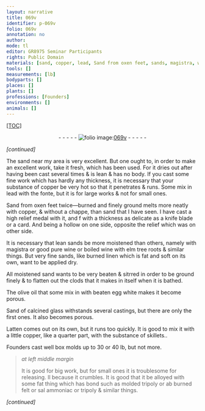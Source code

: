 ```yaml
---
layout: narrative
title: 069v
identifier: p-069v
folio: 069v
annotation: no
author:
mode: tl
editor: GR8975 Seminar Participants
rights: Public Domain
materials: [sand, copper, lead, Sand from oxen feet, sands, magistra, wine, boiled wine with elm tree roots, burned linen, olive oil, egg white, Sand of calcined glass, Latten, the substance of skillets., tripoly, felt, sal ammoniac]
tools: []
measurements: [lb]
bodyparts: []
places: []
plants: []
professions: [Founders]
environments: []
animals: []
---
```


<p><a href="{{ site.baseurl }}/diplomatic/">[TOC]</a></p><div class="folio" align="center">- - - - - <a href="http://gallica.bnf.fr/ark:/12148/btv1b10500001g/f144.image" target="_blank"><img src="https://cu-mkp.github.io/2017-workshop-edition/assets/photo-icon.png" alt="folio image: " style="display:inline-block; margin-bottom:-3px;"/>069v</a> - - - - - </div>  
 
*[continued]*
  
The <span class="m">sand</span> near my area is very excellent. But one ought to, in order to make an excellent work, take it fresh, which has been used. For it dries out after having been cast several times & is lean & has no body. If you cast some fine work which has hardly any thickness, it is necessary that your substance of <span class="m">copper</span> be very hot so that it penetrates & runs. Some mix in <span class="m">lead</span> with the fonte, but it is for large works & not for small ones.
 
<span class="m">Sand from oxen feet</span> twice—burned and finely ground melts more neatly with <span class="m">copper</span>, & without a chappe, than <span class="m">sand</span> that I have seen. I have cast a high relief medal with it, and <span class="del">f</span> with a thickness as delicate as a knife blade or a card. And being a hollow on one side, opposite the relief which was on other side.
 
It is necessary that lean <span class="m">sands</span> be more moistened than others, namely with <span class="m">magistra</span> or good pure <span class="m">wine</span> or <span class="m">boiled wine with elm tree roots</span> & similar things. But very fine <span class="m">sands</span>, like <span class="m">burned linen</span> which is fat and soft on its own, want to be applied dry.
 
All moistened <span class="m">sand</span> wants to be very beaten & sitrred in order to be ground finely \& to flatten out the clods that it makes in itself when it is bathed.
 
The <span class="m">olive oil</span> that some mix in with beaten <span class="m">egg white</span> makes it become porous.
 
<span class="m">Sand of calcined glass</span> withstands several castings, but there are only the first ones. It also becomes porous.
 
<span class="m">Latten</span> comes out on its own, but it runs too quickly. It is good to mix it with a little <span class="m">copper</span>, like a quarter part, with <span class="m">the substance of skillets.</span>.
 
<span class="pro">Founders</span> cast well box molds up to 30 or 40 <span class="ms">lb</span>, but not more.
 
> *at left middle margin*
> 
> 
>   It is good for big work, but for small ones it is troublesome for releasing. <span class="del">Il</span> because it crumbles. It is good that it be alloyed with some fat thing which has bond such as molded <span class="m">tripoly</span> or <span class="del">ab</span> burned <span class="m">felt</span> or <span class="m">sal ammoniac</span> or <span class="m">tripoly</span> & similar things.
 
*[continued]*
 
